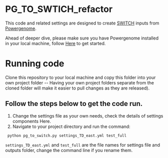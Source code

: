 # PG_TO_SWTICH_refactor

This code and related settings are designed to create [SWITCH](https://github.com/switch-model/switch) inputs from [Powergenome](https://github.com/PowerGenome/PowerGenome).

Ahead of deeper dive, please make sure you have Powergenome installed in your local machine, follow [Here](https://github.com/PowerGenome/PowerGenome#installation) to get started.

# Running code

Clone this repository to your local machine and copy this folder into your own project folder -- Having your own project folders separate from the cloned folder will make it easier to pull changes as they are released).

## Follow the steps below to get the code run.

1. Change the settings file as your own needs, check the details of settings components Here.
2. Navigate to your project directory and run the command:
```
 python pg_to_switch.py settings_TD_east.yml test_full
```
```settings_TD_east.yml``` and ```test_full``` are the file names for settings file and outputs folder, change the command line if you rename them.
